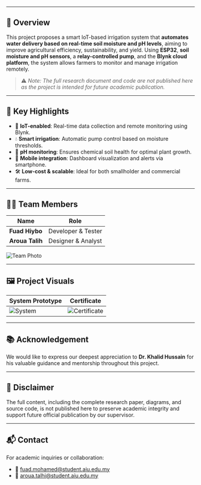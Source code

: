
---

## 📌 Overview

This project proposes a smart IoT-based irrigation system that **automates water delivery based on real-time soil moisture and pH levels**, aiming to improve agricultural efficiency, sustainability, and yield. Using **ESP32**, **soil moisture and pH sensors**, a **relay-controlled pump**, and the **Blynk cloud platform**, the system allows farmers to monitor and manage irrigation remotely.

> ⚠️ *Note: The full research document and code are not published here as the project is intended for future academic publication.*

---

## 🎯 Key Highlights

- 📡 **IoT-enabled**: Real-time data collection and remote monitoring using Blynk.
- 💧 **Smart irrigation**: Automatic pump control based on moisture thresholds.
- 🧪 **pH monitoring**: Ensures chemical soil health for optimal plant growth.
- 📱 **Mobile integration**: Dashboard visualization and alerts via smartphone.
- 🛠️ **Low-cost & scalable**: Ideal for both smallholder and commercial farms.

---

## 👨‍💻 Team Members

| Name           | Role               |
|----------------|--------------------|
| **Fuad Hiybo** | Developer & Tester |
| **Aroua Talih**| Designer & Analyst |

![Team Photo](images/team.jpg)

---

## 🖼️ Project Visuals

| System Prototype | Certificate |
|------------------|-------------|
| ![System](images/system.jpg) | ![Certificate](images/certificate.jpg) |

---

## 📚 Acknowledgement

We would like to express our deepest appreciation to **Dr. Khalid Hussain** for his valuable guidance and mentorship throughout this project.

---

## 🚫 Disclaimer

The full content, including the complete research paper, diagrams, and source code, is not published here to preserve academic integrity and support future official publication by our supervisor.

---

## 📬 Contact

For academic inquiries or collaboration:
- 📧 fuad.mohamed@student.aiu.edu.my
- 📧 aroua.talhi@student.aiu.edu.my

